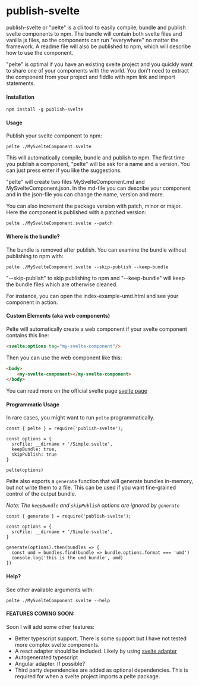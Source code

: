 # publish-svelte
publish-svelte or "pelte" is a cli tool to easily compile, bundle and publish svelte components to npm. 
The bundle will contain both svelte files and vanilla js files, so the components can run "everywhere" no matter the framework. 
A readme file will also be published to npm, which will describe how to use the component. 

"pelte" is optimal if you have an existing svelte project and you quickly want to share one of your components with the world. 
You don't need to extract the component from your project and fiddle with npm link and import statements.

#### Installation 
```text
npm install -g publish-svelte
``` 

#### Usage
Publish your svelte component to npm:

```text
pelte ./MySvelteComponent.svelte
```
This will automatically compile, bundle and publish to npm. The first time you publish a component, "pelte" will be ask for a name and a version. You can just press enter if you like the suggestions. 

"pelte" will create two files MySvelteComponent.md and MySvelteComponent.json. In the md-file you can describe your component and in the json-file you can change the name, version and more.

You can also increment the package version with patch, minor or major. Here the component is published with a patched version:
```text
pelte ./MySvelteComponent.svelte --patch
```

#### Where is the bundle?
The bundle is removed after publish. You can examine the bundle without publishing to npm with:
```text
pelte ./MySvelteComponent.svelte --skip-publish --keep-bundle
```
"--skip-publish" to skip publishing to npm and "--keep-bundle" will keep the bundle files which are otherwise cleaned.

For instance, you can open the index-example-umd.html and see your component in action.

#### Custom Elements (aka web components) 
Pelte will automatically create a web component if your svelte component contains this line: 

```html
<svelte:options tag="my-svelte-component"/>
```
Then you can use the web component like this: 
```html
<body>
    <my-svelte-component></my-svelte-component>
</body>
```

You can read more on the official svelte page [svelte page](https://svelte.dev/docs#Custom_element_API)  

#### Programmatic Usage

In rare cases, you might want to run `pelte` programmatically.

```
const { pelte } = require('publish-svelte');

const options = {
  srcFile: __dirname + '/Simple.svelte',
  keepBundle: true,
  skipPublish: true
}

pelte(options)
```

Pelte also exports a `generate` function that will generate bundles in-memory, but not write them to a file. This can be used if you want fine-grained control of the output bundle.

_Note: The `keepBundle` and `skipPublish` options are ignored by `generate`_

```
const { generate } = require('publish-svelte');

const options = {
  srcFile: __dirname + '/Simple.svelte',
}

generate(options).then(bundles => {
  const umd = bundles.find(bundle => bundle.options.format === 'umd')
  console.log('this is the umd bundle', umd)
})
```

#### Help?

See other available arguments with:
```text
pelte ./MySvelteComponent.svelte --help
```
#### FEATURES COMING SOON: 
Soon I will add some other features:
* Better typescript support. There is some support but I have not tested more complex svelte components. 
* A react adapter should be included. Likely by using [svelte adapter](https://github.com/pngwn/svelte-adapter)
* Autogenerated typescript
* Angular adapter. If possible? 
* Third party dependencies are added as optional dependencies. This is required for when a svelte project imports a pelte package.
